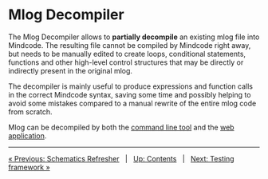 # Mlog Decompiler

The Mlog Decompiler allows to **partially decompile** an existing mlog file into Mindcode. The resulting file cannot be compiled by Mindcode right away, but needs to be manually edited to create loops, conditional statements, functions and other high-level control structures that may be directly or indirectly present in the original mlog.

The decompiler is mainly useful to produce expressions and function calls in the correct Mindcode syntax, saving some time and possibly helping to avoid some mistakes
compared to a manual rewrite of the entire mlog code from scratch.

Mlog can be decompiled by both the [command line tool](TOOLS-CMDLINE.markdown) and the [web application](http://mindcode.herokuapp.com/mlog-decompiler).

---

[« Previous: Schematics Refresher](TOOLS-REFRESHER.markdown) &nbsp; | &nbsp; [Up: Contents](SYNTAX.markdown) &nbsp; | &nbsp; [Next: Testing framework »](TOOLS-TESTING-TOOL.markdown)
